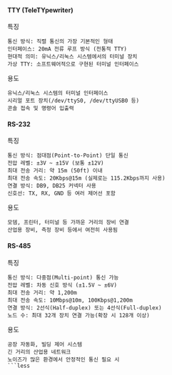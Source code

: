 #### TTY (TeleTYpewriter)
특징
```less
통신 방식: 직렬 통신의 가장 기본적인 형태
인터페이스: 20mA 전류 루프 방식 (전통적 TTY)
현대적 의미: 유닉스/리눅스 시스템에서의 터미널 장치
가상 TTY: 소프트웨어적으로 구현된 터미널 인터페이스
```
용도
```less
유닉스/리눅스 시스템의 터미널 인터페이스
시리얼 포트 장치(/dev/ttyS0, /dev/ttyUSB0 등)
콘솔 접속 및 명령어 입출력
```

#### RS-232
특징
```less
통신 방식: 점대점(Point-to-Point) 단일 통신
전압 레벨: ±3V ~ ±15V (보통 ±12V)
최대 전송 거리: 약 15m (50ft) 이내
최대 전송 속도: 20Kbps@15m (실제로는 115.2Kbps까지 사용)
연결 방식: DB9, DB25 커넥터 사용
신호선: TX, RX, GND 등 여러 제어선 포함
```

용도
```less
모뎀, 프린터, 터미널 등 가까운 거리의 장비 연결
산업용 장비, 측정 장비 등에서 여전히 사용됨
```


#### RS-485
특징
```less
통신 방식: 다중점(Multi-point) 통신 가능
전압 레벨: 차동 신호 방식 (±1.5V ~ ±6V)
최대 전송 거리: 약 1,200m
최대 전송 속도: 10Mbps@10m, 100Kbps@1,200m
연결 방식: 2선식(Half-duplex) 또는 4선식(Full-duplex)
노드 수: 최대 32개 장치 연결 가능(확장 시 128개 이상)
```
용도
```less
공장 자동화, 빌딩 제어 시스템
긴 거리의 산업용 네트워크
노이즈가 많은 환경에서 안정적인 통신 필요 시
```less















